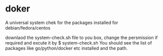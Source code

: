 # doker
A universal system chek for the packages installed for debian/fedora/centos

downlaod the system-check.sh file to you box, change the persmission if required and 
excute it by  $ system-check.sh
You should see the list of packages like go/python/docker etc installed and the path.
